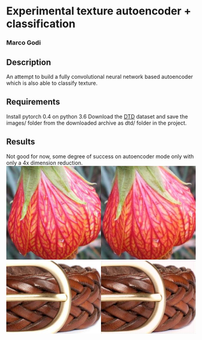 # Experimental texture autoencoder + classification

### Marco Godi

## Description
An attempt to build a fully convolutional neural network based autoencoder which is also able to classify texture.


## Requirements
Install pytorch 0.4 on python 3.6
Download the [DTD](https://www.robots.ox.ac.uk/~vgg/data/dtd/) dataset and save the images/ folder from the downloaded archive as dtd/ folder in the project.

## Results
Not good for now, some degree of success on autoencoder mode only with only a 4x dimension reduction.
![someresults1](https://raw.githubusercontent.com/godimarcovr/texture_autoencoder/master/figures/1.png)
![someresults2](https://raw.githubusercontent.com/godimarcovr/texture_autoencoder/master/figures/2.png)



